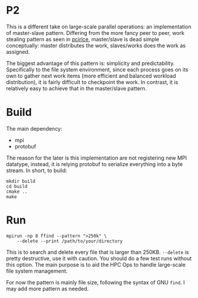 

# P2

This is a different take on large-scale parallel operations: an implementation
of master-slave pattern. Differing from the more fancy peer to peer, work
stealing pattern as seen in [pcirlce](http://github.com/olcf/pcircle),
master/slave is dead simple conceptually: master distributes the work,
slaves/works does the work as assigned.

The biggest advantage of this pattern is: simplicity and predictability.
Specifically to the file system environment, since each process goes on its own
to gather next work items (more efficient and balanced workload distribution),
it is fairly difficult to checkpoint the work. In contrast, it is relatively
easy to achieve that in the master/slave pattern.


# Build

The main dependency:
* mpi
* protobuf

The reason for the later is this implementation are not registering new MPI
datatype, instead, it is relying protobuf to serialize everything into a byte
stream. In short, to build:


    mkdir build
    cd build
    cmake ..
    make

# Run

    mpirun -np 8 ffind --pattern ">250k" \
        --delete --print /path/to/your/directory

This is to search and delete every file that is larger than 250KB. `--delete` is
pretty destructive, use it with caution. You should do a few test runs without this
option. The main purpose is to aid the HPC Ops to handle large-scale file system
management.

For now the pattern is mainly file size, following the syntax of GNU `find`. I
may add more pattern as needed.

















